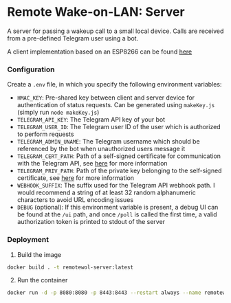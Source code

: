 # Remote Wake-on-LAN: Server

A server for passing a wakeup call to a small local device.
Calls are received from a pre-defined Telegram user using a bot.

A client implementation based on an ESP8266 can be found [here](https://github.com/MangelWare/remotewol-client)

### Configuration

Create a `.env` file, in which you specify the following environment variables:
  - `HMAC_KEY`: Pre-shared key between client and server device for authentication of status requests. Can be generated using `makeKey.js` (simply run `node makeKey.js`)
- `TELEGRAM_API_KEY`: The Telegram API key of your bot
- `TELEGRAM_USER_ID`: The Telegram user ID of the user which is authorized to perform requests
- `TELEGRAM_ADMIN_UNAME`: The Telegram username which should be referenced by the bot when unauthorized users message it
- `TELEGRAM_CERT_PATH`: Path of a self-signed certificate for communication with the Telegram API, see [here](https://core.telegram.org/bots/self-signed) for more information
- `TELEGRAM_PRIV_PATH`: Path of the private key belonging to the self-signed certificate, see [here](https://core.telegram.org/bots/self-signed) for more information
- `WEBHOOK_SUFFIX`: The suffix used for the Telegram API webhook path. I would recommend a string of at least 32 random alphanumeric characters to avoid URL encoding issues
- `DEBUG` (optional): If this environment variable is present, a debug UI can be found at the `/ui` path, and once `/poll` is called the first time, a valid authorization token is printed to stdout of the server

### Deployment

1. Build the image
```bash
docker build . -t remotewol-server:latest
```
2. Run the container
```bash
docker run -d -p 8080:8080 -p 8443:8443 --restart always --name remotewol-server remotewol-server
```
